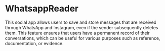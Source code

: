 # WhatsappReader

This social app allows users to save and store messages that are received through WhatsApp and Instagram, even if the sender subsequently deletes them. This feature ensures that users have a permanent record of their conversations, which can be useful for various purposes such as reference, documentation, or evidence.
